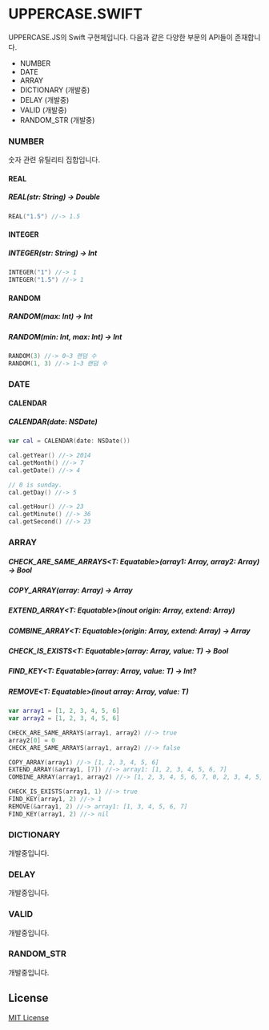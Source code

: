 # UPPERCASE.SWIFT

UPPERCASE.JS의 Swift 구현체입니다.
다음과 같은 다양한 부문의 API들이 존재합니다.

- NUMBER
- DATE
- ARRAY
- DICTIONARY (개발중)
- DELAY (개발중)
- VALID (개발중)
- RANDOM_STR (개발중)

### NUMBER
숫자 관련 유틸리티 집합입니다.

#### REAL
##### REAL(str: String) -> Double
```` swift
REAL("1.5") //-> 1.5
````

#### INTEGER
##### INTEGER(str: String) -> Int
```` swift
INTEGER("1") //-> 1
INTEGER("1.5") //-> 1
````

#### RANDOM
##### RANDOM(max: Int) -> Int
##### RANDOM(min: Int, max: Int) -> Int
```` swift
RANDOM(3) //-> 0~3 랜덤 수
RANDOM(1, 3) //-> 1~3 랜덤 수
````

### DATE
#### CALENDAR
##### CALENDAR(date: NSDate)
```` swift
var cal = CALENDAR(date: NSDate())

cal.getYear() //-> 2014
cal.getMonth() //-> 7
cal.getDate() //-> 4

// 0 is sunday.
cal.getDay() //-> 5

cal.getHour() //-> 23
cal.getMinute() //-> 36
cal.getSecond() //-> 23
````

### ARRAY
##### CHECK_ARE_SAME_ARRAYS<T: Equatable>(array1: Array<T>, array2: Array<T>) -> Bool
##### COPY_ARRAY<T>(array: Array<T>) -> Array<T>
##### EXTEND_ARRAY<T: Equatable>(inout origin: Array<T>, extend: Array<T>)
##### COMBINE_ARRAY<T: Equatable>(origin: Array<T>, extend: Array<T>) -> Array<T>
##### CHECK_IS_EXISTS<T: Equatable>(array: Array<T>, value: T) -> Bool
##### FIND_KEY<T: Equatable>(array: Array<T>, value: T) -> Int?
##### REMOVE<T: Equatable>(inout array: Array<T>, value: T)
```` swift
var array1 = [1, 2, 3, 4, 5, 6]
var array2 = [1, 2, 3, 4, 5, 6]

CHECK_ARE_SAME_ARRAYS(array1, array2) //-> true
array2[0] = 0
CHECK_ARE_SAME_ARRAYS(array1, array2) //-> false

COPY_ARRAY(array1) //-> [1, 2, 3, 4, 5, 6]
EXTEND_ARRAY(&array1, [7]) //-> array1: [1, 2, 3, 4, 5, 6, 7]
COMBINE_ARRAY(array1, array2) //-> [1, 2, 3, 4, 5, 6, 7, 0, 2, 3, 4, 5, 6]

CHECK_IS_EXISTS(array1, 1) //-> true
FIND_KEY(array1, 2) //-> 1
REMOVE(&array1, 2) //-> array1: [1, 3, 4, 5, 6, 7]
FIND_KEY(array1, 2) //-> nil
````

### DICTIONARY
개발중입니다.

### DELAY
개발중입니다.

### VALID
개발중입니다.

### RANDOM_STR
개발중입니다.

## License
[MIT License](https://github.com/UPPERCASEIO/UPPERCASE.SWIFT/blob/master/LICENSE)
